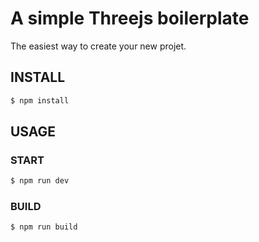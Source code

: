 # A simple Threejs boilerplate

The easiest way to create your new projet.

## INSTALL
```bash
$ npm install
```

## USAGE

### START
```bash
$ npm run dev
```

### BUILD
```bash
$ npm run build
```